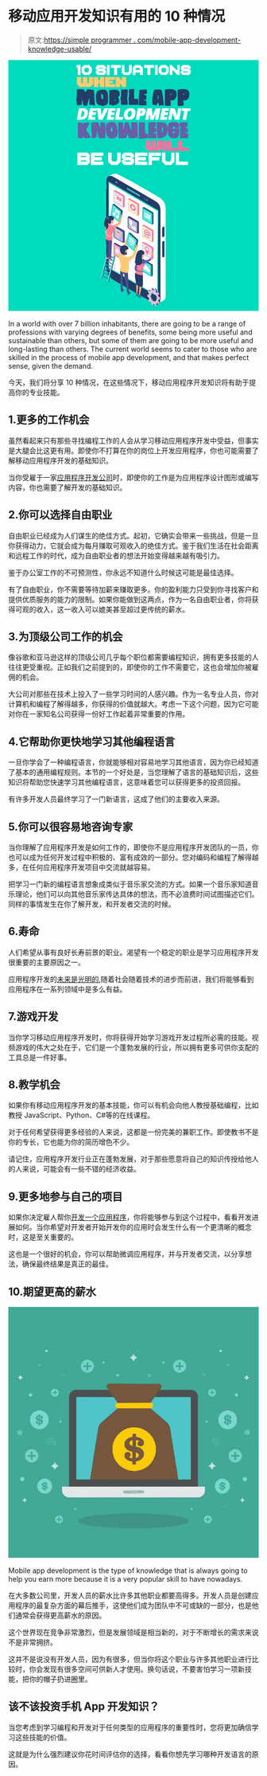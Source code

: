 # 移动应用开发知识有用的 10 种情况

> 原文:[https://simple programmer . com/mobile-app-development-knowledge-usable/](https://simpleprogrammer.com/mobile-app-development-knowledge-useful/)

![mobile app development knowledge](img/ba19c4d58c0ca4eab0619070b72413f5.png)

In a world with over 7 billion inhabitants, there are going to be a range of professions with varying degrees of benefits, some being more useful and sustainable than others, but some of them are going to be more useful and long-lasting than others. The current world seems to cater to those who are skilled in the process of mobile app development, and that makes perfect sense, given the demand.

今天，我们将分享 10 种情况，在这些情况下，移动应用程序开发知识将有助于提高你的专业技能。

## 1.更多的工作机会

虽然看起来只有那些寻找编程工作的人会从学习移动应用程序开发中受益，但事实是大腿会比这更有用。即使你不打算在你的岗位上开发应用程序，你也可能需要了解移动应用程序开发的基础知识。

当你受雇于一家[应用程序开发公司](https://www.rudrainnovative.com/mobile-app-development/)时，即使你的工作是为应用程序设计图形或编写内容，你也需要了解开发的基础知识。

## 2.你可以选择自由职业

自由职业已经成为人们谋生的绝佳方式。起初，它确实会带来一些挑战，但是一旦你获得动力，它就会成为每月赚取可观收入的绝佳方式。鉴于我们生活在社会距离和远程工作的时代，成为自由职业者的想法开始变得越来越有吸引力。

鉴于办公室工作的不可预测性，你永远不知道什么时候这可能是最佳选择。

有了自由职业，你不需要等待加薪来赚取更多。你的盈利能力只受到你寻找客户和提供优质服务的能力的限制。如果你能做到这两点，作为一名自由职业者，你将获得可观的收入，这一收入可以媲美甚至超过更传统的薪水。

## 3.为顶级公司工作的机会

像谷歌和亚马逊这样的顶级公司几乎每个职位都需要编程知识，拥有更多技能的人往往更受重视。正如我们之前提到的，即使你的工作不需要它，这也会增加你被雇佣的机会。

大公司对那些在技术上投入了一些学习时间的人感兴趣。作为一名专业人员，你对计算机和编程了解得越多，你获得的价值就越大。考虑一下这个问题，因为它可能对你在一家知名公司获得一份好工作起着非常重要的作用。

## 4.它帮助你更快地学习其他编程语言

一旦你学会了一种编程语言，你就能够相对容易地学习其他语言，因为你已经知道了基本的通用编程规则。本节的一个好处是，当您理解了语言的基础知识后，这些知识将帮助您快速学习其他编程语言，这意味着您可以获得更多的投资回报。

有许多开发人员最终学习了一门新语言，这成了他们的主要收入来源。

## 5.你可以很容易地咨询专家

当你理解了应用程序开发是如何工作的，即使你不是应用程序开发团队的一员，你也可以成为任何开发过程中积极的、富有成效的一部分。您对编码和编程了解得越多，在任何应用程序开发项目中交流就越容易。

把学习一门新的编程语言想象成类似于音乐家交流的方式。如果一个音乐家知道音乐理论，他们可以向其他音乐家传达具体的想法，而不必浪费时间试图描述它们。同样的事情发生在你了解开发，和开发者交流的时候。

## 6.寿命

人们希望从事有良好长寿前景的职业。渴望有一个稳定的职业是学习应用程序开发很重要的主要原因之一。

应用程序开发的[未来是光明的](https://simpleprogrammer.com/mobile-app-trends-2021/),随着社会随着技术的进步而前进，我们将能够看到应用程序在一系列领域中是多么有益。

## 7.游戏开发

当你学习移动应用程序开发时，你将获得开始学习游戏开发过程所必需的技能。视频游戏的伟大之处在于，它们是一个蓬勃发展的行业，所以拥有更多可供你支配的工具总是一件好事。

## 8.教学机会

如果你有移动应用程序开发的基本技能，你可以有机会向他人教授基础编程，比如教授 JavaScript、Python、C#等的在线课程。

对于任何希望获得更多经验的人来说，这都是一份完美的兼职工作。即使教书不是你的专长，它也能为你的简历增色不少。

请记住，应用程序开发行业正在蓬勃发展，对于那些愿意将自己的知识传授给他人的人来说，可能会有一些不错的经济收益。

## 9.更多地参与自己的项目

如果你决定雇人帮你[开发一个应用程序](https://www.rudrainnovative.com/)，你将能够参与到这个过程中，看看开发进展如何。当你希望对开发者开始开发你的应用时会发生什么有一个更清晰的概念时，这是至关重要的。

这也是一个很好的机会，你可以帮助微调应用程序，并与开发者交流，以分享想法，确保最终结果是真正的最佳。

## 10.期望更高的薪水

![mobile app development knowledge](img/306e37e0bce7dde62db71b4ff0e566b8.png)

Mobile app development is the type of knowledge that is always going to help you earn more because it is a very popular skill to have nowadays.

在大多数公司里，开发人员的薪水比许多其他职业都要高得多。开发人员是创建应用程序的最复杂方面的幕后推手，这使他们成为团队中不可或缺的一部分，也是他们通常会获得更高薪水的原因。

这个世界现在竞争非常激烈，但是发展领域是相当新的，对于不断增长的需求来说不是非常拥挤。

这并不是说没有开发人员，因为有很多，但当你将这个职业与许多其他职业进行比较时，你会发现有很多空间可供新人才使用。换句话说，不要害怕学习一项新技能，把你的帽子扔进圈里。

## 该不该投资手机 App 开发知识？

当您考虑到学习编程和开发对于任何类型的应用程序的重要性时，您将更加确信学习这些技能的价值。

这就是为什么强烈建议你花时间评估你的选择，看看你想先学习哪种开发语言的原因。